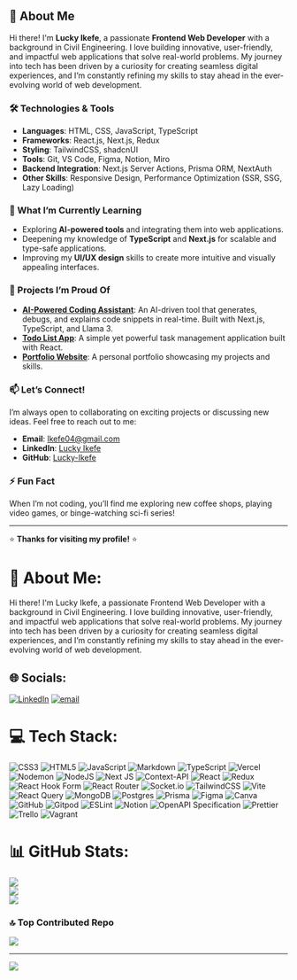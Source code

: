 ## 👋 About Me

Hi there! I'm **Lucky Ikefe**, a passionate **Frontend Web Developer** with a background in Civil Engineering. I love building innovative, user-friendly, and impactful web applications that solve real-world problems. My journey into tech has been driven by a curiosity for creating seamless digital experiences, and I’m constantly refining my skills to stay ahead in the ever-evolving world of web development.

### 🛠️ Technologies & Tools
- **Languages**: HTML, CSS, JavaScript, TypeScript
- **Frameworks**: React.js, Next.js, Redux
- **Styling**: TailwindCSS, shadcnUI
- **Tools**: Git, VS Code, Figma, Notion, Miro
- **Backend Integration**: Next.js Server Actions, Prisma ORM, NextAuth
- **Other Skills**: Responsive Design, Performance Optimization (SSR, SSG, Lazy Loading)

### 🌱 What I’m Currently Learning
- Exploring **AI-powered tools** and integrating them into web applications.
- Deepening my knowledge of **TypeScript** and **Next.js** for scalable and type-safe applications.
- Improving my **UI/UX design** skills to create more intuitive and visually appealing interfaces.

### 🚀 Projects I’m Proud Of
- **[AI-Powered Coding Assistant](https://github.com/Lucky-Ikefe/ai-coding-assistant)**: An AI-driven tool that generates, debugs, and explains code snippets in real-time. Built with Next.js, TypeScript, and Llama 3.
- **[Todo List App](https://lucky-ikefe.github.io/todo-list-app-2/)**: A simple yet powerful task management application built with React.
- **[Portfolio Website](https://your-portfolio-url.com)**: A personal portfolio showcasing my projects and skills.

### 📫 Let’s Connect!
I’m always open to collaborating on exciting projects or discussing new ideas. Feel free to reach out to me:
- **Email**: lkefe04@gmail.com
- **LinkedIn**: [Lucky Ikefe](https://linkedin.com/in/your-profile)
- **GitHub**: [Lucky-Ikefe](https://github.com/Lucky-Ikefe)

### ⚡ Fun Fact
When I’m not coding, you’ll find me exploring new coffee shops, playing video games, or binge-watching sci-fi series!

---

⭐ **Thanks for visiting my profile!** ⭐


# 💫 About Me:
Hi there! I'm Lucky Ikefe, a passionate Frontend Web Developer with a background in Civil Engineering. I love building innovative, user-friendly, and impactful web applications that solve real-world problems. My journey into tech has been driven by a curiosity for creating seamless digital experiences, and I’m constantly refining my skills to stay ahead in the ever-evolving world of web development.


## 🌐 Socials:
[![LinkedIn](https://img.shields.io/badge/LinkedIn-%230077B5.svg?logo=linkedin&logoColor=white)](https://linkedin.com/in/https://www.linkedin.com/in/lucky-ikefe/) [![email](https://img.shields.io/badge/Email-D14836?logo=gmail&logoColor=white)](mailto:ikefe04@gmail.com) 

# 💻 Tech Stack:
![CSS3](https://img.shields.io/badge/css3-%231572B6.svg?style=for-the-badge&logo=css3&logoColor=white) ![HTML5](https://img.shields.io/badge/html5-%23E34F26.svg?style=for-the-badge&logo=html5&logoColor=white) ![JavaScript](https://img.shields.io/badge/javascript-%23323330.svg?style=for-the-badge&logo=javascript&logoColor=%23F7DF1E) ![Markdown](https://img.shields.io/badge/markdown-%23000000.svg?style=for-the-badge&logo=markdown&logoColor=white) ![TypeScript](https://img.shields.io/badge/typescript-%23007ACC.svg?style=for-the-badge&logo=typescript&logoColor=white) ![Vercel](https://img.shields.io/badge/vercel-%23000000.svg?style=for-the-badge&logo=vercel&logoColor=white) ![Nodemon](https://img.shields.io/badge/NODEMON-%23323330.svg?style=for-the-badge&logo=nodemon&logoColor=%BBDEAD) ![NodeJS](https://img.shields.io/badge/node.js-6DA55F?style=for-the-badge&logo=node.js&logoColor=white) ![Next JS](https://img.shields.io/badge/Next-black?style=for-the-badge&logo=next.js&logoColor=white) ![Context-API](https://img.shields.io/badge/Context--Api-000000?style=for-the-badge&logo=react) ![React](https://img.shields.io/badge/react-%2320232a.svg?style=for-the-badge&logo=react&logoColor=%2361DAFB) ![Redux](https://img.shields.io/badge/redux-%23593d88.svg?style=for-the-badge&logo=redux&logoColor=white) ![React Hook Form](https://img.shields.io/badge/React%20Hook%20Form-%23EC5990.svg?style=for-the-badge&logo=reacthookform&logoColor=white) ![React Router](https://img.shields.io/badge/React_Router-CA4245?style=for-the-badge&logo=react-router&logoColor=white) ![Socket.io](https://img.shields.io/badge/Socket.io-black?style=for-the-badge&logo=socket.io&badgeColor=010101) ![TailwindCSS](https://img.shields.io/badge/tailwindcss-%2338B2AC.svg?style=for-the-badge&logo=tailwind-css&logoColor=white) ![Vite](https://img.shields.io/badge/vite-%23646CFF.svg?style=for-the-badge&logo=vite&logoColor=white) ![React Query](https://img.shields.io/badge/-React%20Query-FF4154?style=for-the-badge&logo=react%20query&logoColor=white) ![MongoDB](https://img.shields.io/badge/MongoDB-%234ea94b.svg?style=for-the-badge&logo=mongodb&logoColor=white) ![Postgres](https://img.shields.io/badge/postgres-%23316192.svg?style=for-the-badge&logo=postgresql&logoColor=white) ![Prisma](https://img.shields.io/badge/Prisma-3982CE?style=for-the-badge&logo=Prisma&logoColor=white) ![Figma](https://img.shields.io/badge/figma-%23F24E1E.svg?style=for-the-badge&logo=figma&logoColor=white) ![Canva](https://img.shields.io/badge/Canva-%2300C4CC.svg?style=for-the-badge&logo=Canva&logoColor=white) ![GitHub](https://img.shields.io/badge/github-%23121011.svg?style=for-the-badge&logo=github&logoColor=white) ![Gitpod](https://img.shields.io/badge/gitpod-f06611.svg?style=for-the-badge&logo=gitpod&logoColor=white) ![ESLint](https://img.shields.io/badge/ESLint-4B3263?style=for-the-badge&logo=eslint&logoColor=white) ![Notion](https://img.shields.io/badge/Notion-%23000000.svg?style=for-the-badge&logo=notion&logoColor=white) ![OpenAPI Specification](https://img.shields.io/badge/openapiinitiative-%23000000.svg?style=for-the-badge&logo=openapiinitiative&logoColor=white) ![Prettier](https://img.shields.io/badge/prettier-%23F7B93E.svg?style=for-the-badge&logo=prettier&logoColor=black) ![Trello](https://img.shields.io/badge/Trello-%23026AA7.svg?style=for-the-badge&logo=Trello&logoColor=white) ![Vagrant](https://img.shields.io/badge/vagrant-%231563FF.svg?style=for-the-badge&logo=vagrant&logoColor=white)
# 📊 GitHub Stats:
![](https://github-readme-stats.vercel.app/api?username=lucky-ikefe&theme=dark&hide_border=false&include_all_commits=false&count_private=false)<br/>
![](https://nirzak-streak-stats.vercel.app/?user=lucky-ikefe&theme=dark&hide_border=false)<br/>
![](https://github-readme-stats.vercel.app/api/top-langs/?username=lucky-ikefe&theme=dark&hide_border=false&include_all_commits=false&count_private=false&layout=compact)

### 🔝 Top Contributed Repo
![](https://github-contributor-stats.vercel.app/api?username=lucky-ikefe&limit=5&theme=dark&combine_all_yearly_contributions=true)

---
[![](https://visitcount.itsvg.in/api?id=lucky-ikefe&icon=0&color=0)](https://visitcount.itsvg.in)

<!-- Proudly created with GPRM ( https://gprm.itsvg.in ) -->

